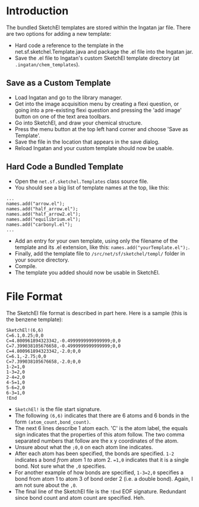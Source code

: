 # Introduction #

The bundled SketchEl templates are stored within the Ingatan jar file. There are two options for adding a new template:
  * Hard code a reference to the template in the net.sf.sketchel.Template.java and package the .el file into the Ingatan jar.
  * Save the .el file to Ingatan's custom SketchEl template directory (at `.ingatan/chem_templates`).


## Save as a Custom Template ##
  * Load Ingatan and go to the library manager.
  * Get into the image acquisition menu by creating a flexi question, or going into a pre-existing flexi question and pressing the 'add image' button on one of the text area toolbars.
  * Go into SketchEl, and draw your chemical structure.
  * Press the menu button at the top left hand corner and choose 'Save as Template'.
  * Save the file in the location that appears in the save dialog.
  * Reload Ingatan and your custom template should now be usable.

## Hard Code a Bundled Template ##
  * Open the `net.sf.sketchel.Templates` class source file.
  * You should see a big list of template names at the top, like this:
```
...
names.add("arrow.el");
names.add("half_arrow.el");
names.add("half_arrow2.el");
names.add("equilibrium.el");
names.add("carbonyl.el");
...
```
  * Add an entry for your own template, using only the filename of the template and its .el extension, like this: `names.add("yourTemplate.el");`.
  * Finally, add the template file to `/src/net/sf/sketchel/templ/` folder in your source directory.
  * Compile.
  * The template you added should now be usable in SketchEl.

# File Format #
The SketchEl file format is described in part here. Here is a sample (this is the benzene template):
```
SketchEl!(6,6)
C=6.1,0.25;0,0
C=4.800961894323342,-0.4999999999999999;0,0
C=7.399038105676658,-0.4999999999999999;0,0
C=4.800961894323342,-2.0;0,0
C=6.1,-2.75;0,0
C=7.399038105676658,-2.0;0,0
1-2=1,0
1-3=2,0
2-4=2,0
4-5=1,0
5-6=2,0
6-3=1,0
!End
```

  * `SketchEl!` is the file start signature.
  * The following `(6,6)` indicates that there are 6 atoms and 6 bonds in the form `(atom_count,bond_count)`.
  * The next 6 lines describe 1 atom each. 'C' is the atom label, the equals sign indicates that the properties of this atom follow. The two comma separated numbers that follow are the x y coordinates of the atom.
  * Unsure about what the `;0,0` on each atom line indicates.
  * After each atom has been specified, the bonds are specified. `1-2` indicates a bond _from_ atom 1 _to_ atom 2. `=1,0` indicates that it is a single bond. Not sure what the `,0` specifies.
  * For another example of how bonds are specified, `1-3=2,0` specifies a bond from atom 1 to atom 3 of bond order 2 (i.e. a double bond). Again, I am not sure about the `,0`.
  * The final line of the SketchEl file is the `!End` EOF signature. Redundant since bond count and atom count are specified. Heh.